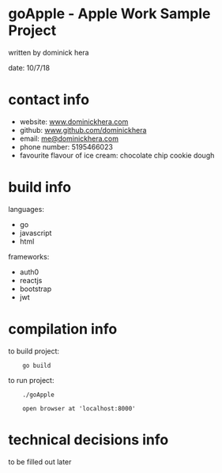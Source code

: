 # goApple - Apple Work Sample Project

written by dominick hera

date: 10/7/18


# contact info


- website: www.dominickhera.com
- github: www.github.com/dominickhera
- email: me@dominickhera.com
- phone number: 5195466023
- favourite flavour of ice cream: chocolate chip cookie dough

build info
=

languages:
- go
- javascript
- html

frameworks:
- auth0
- reactjs
- bootstrap
- jwt


compilation info
=
to build project:

        go build

to run project:

        ./goApple

        open browser at 'localhost:8000'


# technical decisions info


to be filled out later
